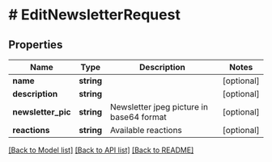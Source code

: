 # # EditNewsletterRequest

## Properties

Name | Type | Description | Notes
------------ | ------------- | ------------- | -------------
**name** | **string** |  | [optional]
**description** | **string** |  | [optional]
**newsletter_pic** | **string** | Newsletter jpeg picture in base64 format | [optional]
**reactions** | **string** | Available reactions | [optional]

[[Back to Model list]](../../README.md#models) [[Back to API list]](../../README.md#endpoints) [[Back to README]](../../README.md)
